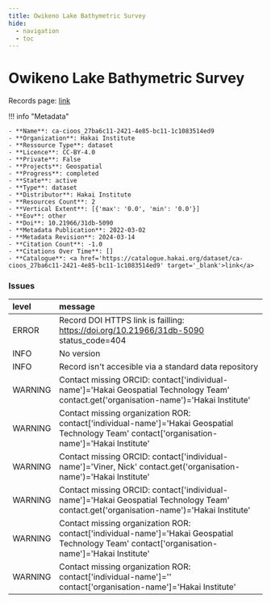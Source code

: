 ```yaml
---
title: Owikeno Lake Bathymetric Survey
hide:
  - navigation
  - toc
---
```


# Owikeno Lake Bathymetric Survey

Records page: <a href='https://catalogue.hakai.org/dataset/ca-cioos_27ba6c11-2421-4e85-bc11-1c1083514ed9' target='_blank'>link</a>

<div id='map'></div>

!!! info "Metadata"
    
    - **Name**: ca-cioos_27ba6c11-2421-4e85-bc11-1c1083514ed9 
    - **Organization**: Hakai Institute 
    - **Ressource Type**: dataset 
    - **Licence**: CC-BY-4.0 
    - **Private**: False 
    - **Projects**: Geospatial 
    - **Progress**: completed 
    - **State**: active 
    - **Type**: dataset 
    - **Distributor**: Hakai Institute 
    - **Resources Count**: 2 
    - **Vertical Extent**: [{'max': '0.0', 'min': '0.0'}] 
    - **Eov**: other 
    - **Doi**: 10.21966/31db-5090 
    - **Metadata Publication**: 2022-03-02 
    - **Metadata Revision**: 2024-03-14 
    - **Citation Count**: -1.0 
    - **Citations Over Time**: [] 
    - **Catalogue**: <a href='https://catalogue.hakai.org/dataset/ca-cioos_27ba6c11-2421-4e85-bc11-1c1083514ed9' target='_blank'>link</a> 

### Issues

| level   | message                                                                                                                                         |
|:--------|:------------------------------------------------------------------------------------------------------------------------------------------------|
| ERROR   | Record DOI HTTPS link is failling: https://doi.org/10.21966/31db-5090 status_code=404                                                           |
| INFO    | No version                                                                                                                                      |
| INFO    | Record isn't accesible via a standard data repository                                                                                           |
| WARNING | Contact missing ORCID: contact['individual-name']='Hakai Geospatial Technology Team' contact.get('organisation-name')='Hakai Institute'         |
| WARNING | Contact missing organization ROR:  contact['individual-name']='Hakai Geospatial Technology Team' contact['organisation-name']='Hakai Institute' |
| WARNING | Contact missing ORCID: contact['individual-name']='Viner, Nick' contact.get('organisation-name')='Hakai Institute'                              |
| WARNING | Contact missing ORCID: contact['individual-name']='Hakai Geospatial Technology Team' contact.get('organisation-name')='Hakai Institute'         |
| WARNING | Contact missing organization ROR:  contact['individual-name']='Hakai Geospatial Technology Team' contact['organisation-name']='Hakai Institute' |
| WARNING | Contact missing organization ROR:  contact['individual-name']='' contact['organisation-name']='Hakai Institute'                                 |

<script>
   document.addEventListener("DOMContentLoaded", function() {
    var map = L.map('map').setView([51.505, -125.09], 5);
    L.tileLayer('https://tile.openstreetmap.org/{z}/{x}/{y}.png', {
        maxZoom: 19,
        attribution: '&copy; <a href="http://www.openstreetmap.org/copyright">OpenStreetMap</a>'
    }).addTo(map);
    var geojsonFeature = {
        "type": "Feature",
        "properties": {
            "name" : "Owikeno Lake Bathymetric Survey"
        },
        "geometry": {'type': 'Polygon', 'coordinates': [[[-127.22312137, 51.63113942], [-126.67792484, 51.63113942], [-126.67792484, 51.7324654], [-127.22312137, 51.7324654], [-127.22312137, 51.63113942]]]}
    }
    L.geoJSON(geojsonFeature).addTo(map);
   })
</script>